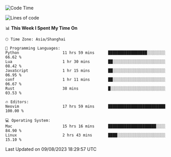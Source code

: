 <!--START_SECTION:waka-->
![Code Time](http://img.shields.io/badge/Code%20Time-1%2C493%20hrs%201%20min-blue)

![Lines of code](https://img.shields.io/badge/From%20Hello%20World%20I%27ve%20Written-272.2%20thousand%20lines%20of%20code-blue)

📊 **This Week I Spent My Time On** 

```text
🕑︎ Time Zone: Asia/Shanghai

💬 Programming Languages: 
Python                   11 hrs 59 mins      █████████████████░░░░░░░░   66.62 % 
Lua                      1 hr 30 mins        ██░░░░░░░░░░░░░░░░░░░░░░░   08.42 % 
JavaScript               1 hr 15 mins        ██░░░░░░░░░░░░░░░░░░░░░░░   06.95 % 
conf                     1 hr 11 mins        ██░░░░░░░░░░░░░░░░░░░░░░░   06.67 % 
Rust                     38 mins             █░░░░░░░░░░░░░░░░░░░░░░░░   03.53 % 

🔥 Editors: 
Neovim                   17 hrs 59 mins      █████████████████████████   100.00 % 

💻 Operating System: 
Mac                      15 hrs 16 mins      █████████████████████░░░░   84.90 % 
Linux                    2 hrs 43 mins       ████░░░░░░░░░░░░░░░░░░░░░   15.10 % 
```


 Last Updated on 09/08/2023 18:29:57 UTC
<!--END_SECTION:waka-->

